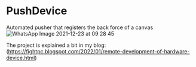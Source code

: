 # PushDevice
Automated pusher that registers the back force of a canvas
![WhatsApp Image 2021-12-23 at 09 28 45](https://user-images.githubusercontent.com/466120/149188538-1931f839-2299-4a71-9345-ed952c0c232d.jpeg)

The project is explained a bit in my blog: (https://fightpc.blogspot.com/2022/01/remote-development-of-hardware-device.html)
